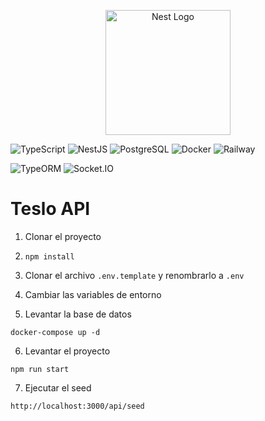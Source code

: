 <p align="center">
  <a href="http://nestjs.com/" target="blank"><img src="https://nestjs.com/img/logo-small.svg" width="200" alt="Nest Logo" /></a>
</p>

[circleci-image]: https://img.shields.io/circleci/build/github/nestjs/nest/master?token=abc123def456
[circleci-url]: https://circleci.com/gh/nestjs/nest

![TypeScript](https://img.shields.io/badge/TypeScript-3178C6?style=for-the-badge&logo=typescript&logoColor=white)
![NestJS](https://img.shields.io/badge/NestJS-E0234E?style=for-the-badge&logo=nestjs&logoColor=white)
![PostgreSQL](https://img.shields.io/badge/PostgreSQL-336791?style=for-the-badge&logo=postgresql&logoColor=white)
![Docker](https://img.shields.io/badge/Docker-2496ED?style=for-the-badge&logo=docker&logoColor=white)
![Railway](https://img.shields.io/badge/Railway-0A1C25?style=for-the-badge&logo=railway&logoColor=white)

<!-- ![Heroku](https://img.shields.io/badge/Heroku-430098?style=for-the-badge&logo=heroku&logoColor=white) -->

![TypeORM](https://img.shields.io/badge/TypeORM-262627?style=for-the-badge&logo=typeorm&logoColor=white)
![Socket.IO](https://img.shields.io/badge/Socket.IO-010101?style=for-the-badge&logo=socket.io&logoColor=white)

# Teslo API

1. Clonar el proyecto

2. `npm install`

3. Clonar el archivo `.env.template` y renombrarlo a `.env`

4. Cambiar las variables de entorno

5. Levantar la base de datos

```
docker-compose up -d
```

6. Levantar el proyecto

```
npm run start
```

7. Ejecutar el seed

```
http://localhost:3000/api/seed
```
